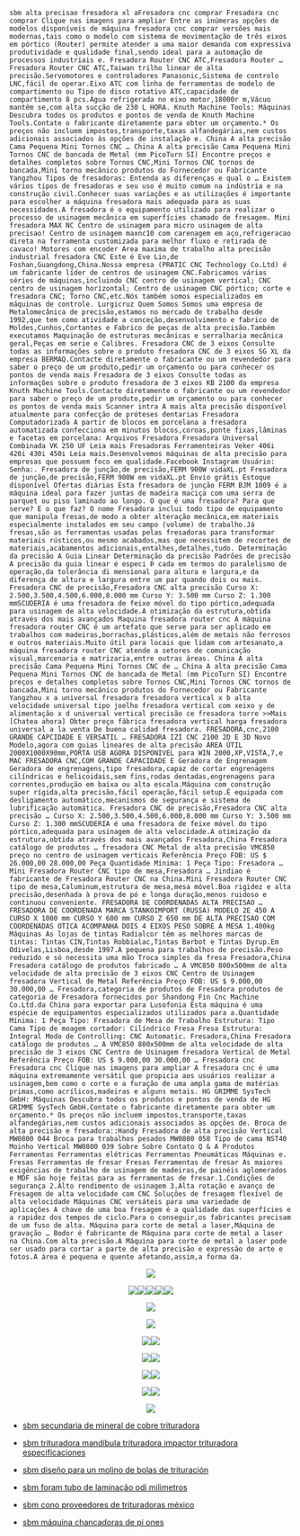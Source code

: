 
```
sbm alta precisao fresadora xl aFresadora cnc comprar Fresadora cnc comprar Clique nas imagens para ampliar Entre as inúmeras opções de modelos disponíveis de máquina fresadora cnc comprar versões mais modernas,tais como o modelo com sistema de movimentação de três eixos em pórtico (Router) permite atender a uma maior demanda com expressiva produtividade e qualidade final,sendo ideal para a automação de processos industriais e. Fresadora Router CNC ATC,Fresadora Router … Fresadora Router CNC ATC,Taiwan trilho linear de alta precisão.Servomotores e controladores Panasonic,Sistema de controlo LNC,fácil de operar.Eixo ATC com linha de ferramentas de modelo de compartimento ou Tipo de disco rotativo ATC,capacidade de compartimento 8 pcs.Água refrigerada no eixo motor,18000r m,Vácuo mantêm se,com alta sucção de 230 L HORA. Knuth Machine Tools: Máquinas Descubra todos os produtos e pontos de venda de Knuth Machine Tools.Contate o fabricante diretamente para obter um orçamento.* Os preços não incluem impostos,transporte,taxas alfandegárias,nem custos adicionais associados às opções de instalação e. China A alta precisão Cama Pequena Mini Tornos CNC … China A alta precisão Cama Pequena Mini Tornos CNC de bancada de Metal (mm PicoTurn SI) Encontre preços e detalhes completos sobre Tornos CNC,Mini Tornos CNC tornos de bancada,Mini torno mecânico produtos do Fornecedor ou Fabricante Yangzhou Tipos de fresadoras: Entenda as diferenças e qual o … Existem vários tipos de fresadoras e seu uso é muito comum na indústria e na construção civil.Conhecer suas variações e as utilizações é importante para escolher a máquina fresadora mais adequada para as suas necessidades.A fresadora é o equipamento utilizado para realizar o processo de usinagem mecânica em superfícies chamado de fresagem. Mini fresadora MAX NC Centro de usinagem para micro usinagem de alta precisao! Centro de usinagem maxnc10 com carenagem em aço,refrigeracao direta na ferramenta customizada para melhor fluxo e retirada de cavaco! Motores com encoder Area maxima de trabalho alta precisão industrial fresadora CNC Este é Eve Lin,de Foshan,Guangdong,China.Nossa empresa (PRATIC CNC Technology Co.Ltd) é um fabricante líder de centros de usinagem CNC.Fabricamos várias séries de máquinas,incluindo CNC centro de usinagem vertical; CNC centro de usinagem horizontal; Centro de usinagem CNC pórtico; corte e fresadora CNC; Torno CNC,etc.Nós também somos especializados em máquinas de controle. Lurgicruz Quem Somos Somos uma empresa de Metalomecânica de precisão,estamos no mercado de trabalho desde 1992,que tem como atividade a conceção,desenvolvimento e fabrico de Moldes,Cunhos,Cortantes e Fabrico de peças de alta precisão.Também executamos Maquinação de estruturas mecânicas e serralharia mecânica geral,Peças em serie e Calibres. Fresadora CNC de 3 eixos Consulte todas as informações sobre o produto fresadora CNC de 3 eixos SG XL da empresa BERMAQ.Contacte diretamente o fabricante ou um revendedor para saber o preço de um produto,pedir um orçamento ou para conhecer os pontos de venda mais Fresadora de 3 eixos Consulte todas as informações sobre o produto fresadora de 3 eixos KB 2100 da empresa Knuth Machine Tools.Contacte diretamente o fabricante ou um revendedor para saber o preço de um produto,pedir um orçamento ou para conhecer os pontos de venda mais Scanner intra A mais alta precisão disponível atualmente para confecção de próteses dentarias Fresadora Computadorizada A partir de blocos em porcelana a fresadora automatizada confecciona em minutos blocos,coroas,ponte fixas,lâminas e facetas em porcelana: Arquivos Fresadora Fresadora Universal Combinada VK 250 UF Leia mais Fresadoras Ferramenteiras Veker 406i 420i 430i 450i Leia mais.Desenvolvemos máquinas de alta precisão para empresas que possuem foco em qualidade.Facebook Instagram Usuário: Senha:. Fresadora de junção,de precisão,FERM 900W vidaXL.pt Fresadora de junção,de precisão,FERM 900W em vidaXL.pt Envio grátis Estoque disponível Ofertas diárias Esta fresadora de junção FERM BJM 1009 é a máquina ideal para fazer juntas de madeira maciça com uma serra de parquet ou piso laminado ao longo. O que é uma fresadora? Para que serve? E o que faz? O nome Fresadora inclui todo tipo de equipamento que manipula fresas,de modo a obter alteração mecânica,em materiais especialmente instalados em seu campo (volume) de trabalho.Já fresas,são as ferramentas usadas pelas fresadoras para transformar materiais rústicos,ou mesmo acabados,mas que necessitem de recortes de materiais,acabamentos adicionais,entalhes,detalhes,tudo. Determinação da precisão A Guia Linear Determinação da precisão Padrões de precisão A precisão da guia linear é especi Þ cada em termos do paralelismo de operação,da tolerância di mensional para altura e largura,e da diferença de altura e largura entre um par quando dois ou mais. Fresadora CNC de precisão,Fresadora CNC alta precisão Curso X: 2.500,3.500,4.500,6.000,8.000 mm Curso Y: 3.500 mm Curso Z: 1.300 mmSCUDERIA é uma fresadora de feixe móvel do tipo pórtico,adequada para usinagem de alta velocidade.A otimização da estrutura,obtida através dos mais avançados Maquina fresadora router cnc A máquina fresadora router CNC é um artefato que serve para ser aplicado em trabalhos com madeiras,borrachas,plásticos,além de metais não ferrosos e outros materiais.Muito útil para locais que lidam com artesanato,a máquina fresadora router CNC atende a setores de comunicação visual,marcenaria e matrizaria,entre outras áreas. China A alta precisão Cama Pequena Mini Tornos CNC de … China A alta precisão Cama Pequena Mini Tornos CNC de bancada de Metal (mm PicoTurn SI) Encontre preços e detalhes completos sobre Tornos CNC,Mini Tornos CNC tornos de bancada,Mini torno mecânico produtos do Fornecedor ou Fabricante Yangzhou x a universal fresadora fresadora vertical x b alta velocidade universal tipo joelho fresadora vertical com xeixo y de alimentação x d universal vertical precisão ce fresadora torre >>Mais [Chatea ahora] Obter preço fábrica fresadora vertical harga fresadora universal a la venta De buena calidad fresadora. FRESADORA,cnc,2100 GRANDE CAPCIDADE E VERSATIL … FRESADORA IZI CNC 2100 2D E 3D Novo Modelo,agora com guias lineares de alta precisão ÁREA ÚTIL 2000X1000X90mm,PORTA USB AGORA DISPONIVEL para WIN 2000,XP,VISTA,7,e MAC FRESADORA CNC,COM GRANDE CAPACIDADE E Geradora de Engrenagem Geradora de engrenagens,tipo fresadora,capaz de cortar engrenagens cilíndricas e helicoidais,sem fins,rodas dentadas,engrenagens para correntes,produção em baixa ou alta escala.Máquina com construção super rígida,alta precisão,fácil operação,fácil setup.É equipada com desligamento automático,mecanismos de segurança e sistema de lubrificação automática. Fresadora CNC de precisão,Fresadora CNC alta precisão … Curso X: 2.500,3.500,4.500,6.000,8.000 mm Curso Y: 3.500 mm Curso Z: 1.300 mmSCUDERIA é uma fresadora de feixe móvel do tipo pórtico,adequada para usinagem de alta velocidade.A otimização da estrutura,obtida através dos mais avançados Fresadora,China Fresadora catálogo de produtos … fresadora CNC Metal de alta precisão VMC850 preço no centro de usinagem verticais Referência Preço FOB: US $ 26.000,00 28.000,00 Peça Quantidade Mínima: 1 Peça Tipo: Fresadora … Mini Fresadora Router CNC tipo de mesa,Fresadora … Jindiao é fabricante de Fresadora Router CNC na China.Mini Fresadora Router CNC tipo de mesa,Caluminum,estrutura de mesa,mesa móvel.Boa rigidez e alta precisão,desenhada à prova de pó e longa duração,menos ruidoso e continuou conveniente. FRESADORA DE COORDENADAS ALTA PRECISAO … FRESADORA DE COORDENADA MARCA STANKOIMPORT (RUSSA) MODELO 2E 450 A CURSO X 1000 mm CURSO Y 600 mm CURSO Z 650 mm DE ALTA PRECISAO COM COORDENADAS OTICA ACOMPANHA DOIS 4 EIXOS PESO SOBRE A MESA 1.400kg Máquinas As lojas de tintas Radialcor têm as melhores marcas de tintas: Tintas CIN,Tintas Robbialac,Tintas Barbot e Tintas Dyrup.Em Odivelas,Lisboa,desde 1997.A pequena para trabalhos de precisão.Peso reduzido e só necessita uma mão Troca simples da fresa Fresadora,China Fresadora catálogo de produtos fabricado … A VMC850 800x500mm de alta velocidade de alta precisão de 3 eixos CNC Centro de Usinagem fresadora Vertical de Metal Referência Preço FOB: US $ 9.000,00 30.000,00 … Fresadora,categoria de produtos de Fresadora produtos de categoria de Fresadora fornecidos por Shandong Fin Cnc Machine Co.Ltd.da China para exportar para Lusofonia Esta máquina é uma espécie de equipamentos especializados utilizados para a.Quantidade Mínima: 1 Peça Tipo: Fresadora de Mesa de Trabalho Estrutura: Tipo Cama Tipo de moagem cortador: Cilíndrico Fresa Fresa Estrutura: Integral Modo de Controlling: CNC Automatic. Fresadora,China Fresadora catálogo de produtos … A VMC850 800x500mm de alta velocidade de alta precisão de 3 eixos CNC Centro de Usinagem fresadora Vertical de Metal Referência Preço FOB: US $ 9.000,00 30.000,00 … Fresadora cnc Fresadora cnc Clique nas imagens para ampliar A fresadora cnc é uma máquina extremamente versátil que propicia aos usuários realizar a usinagem,bem como o corte e a furação de uma ampla gama de matérias primas,como acrílicos,madeiras e alguns metais. HG GRIMME SysTech GmbH: Máquinas Descubra todos os produtos e pontos de venda de HG GRIMME SysTech GmbH.Contate o fabricante diretamente para obter um orçamento.* Os preços não incluem impostos,transporte,taxas alfandegárias,nem custos adicionais associados às opções de. Broca de alta precisão e fresadora::Handy Fresadora de alta precisão Vertical MW0800 044 Broca para trabalhos pesados MW0800 058 Tipo de cama NST40 Moinho Vertical MW0800 039 Sobre Sobre Contato Q & A Produtos Ferramentas Ferramentas elétricas Ferramentas Pneumáticas Máquinas e. Fresas Ferramentas de fresar Fresas Ferramentas de fresar As maiores exigências de trabalho de usinagem de madeiras,de painéis aglomerados e MDF são hoje feitas para as ferramentas de fresar.1.Condições de segurança 2.Alto rendimento de usinagem 3.Alta rotação e avanço de Fresagem de alta velocidade com CNC Soluções de fresagem flexível de alta velocidade Máquinas CNC versáteis para uma variedade de aplicações A chave de uma boa fresagem é a qualidade das superfícies e a rapidez dos tempos de ciclo.Para o conseguir,os fabricantes precisam de um fuso de alta. Máquina para corte de metal a laser,Máquina de gravação … Bodor é fabricante de Máquina para corte de metal a laser na China.Com alta precisão.A Máquina para corte de metal a laser pode ser usado para cortar a parte de alta precisão e expressão de arte e fotos.A área é pequena e quente afetando,assim,a forma da. 
```

<div align="center">

<a href="https://es-crusher.shibang-china.com/github&k=sbm+alta+precisao+fresadora+xl+a"><img src="https://static.shibang-china.com/es/crusher/logo.jpg"></a>

<a href="https://es-crusher.shibang-china.com/github&k=sbm+alta+precisao+fresadora+xl+a"><img src="https://static.shibang-china.com/es/crusher/index.jpg"></a><a href="https://es-crusher.shibang-china.com/material.htmlgithub&k=sbm+alta+precisao+fresadora+xl+a"><img src="https://static.shibang-china.com/es/crusher/material.jpg"></a><a href="https://es-crusher.shibang-china.com/application.htmlgithub&k=sbm+alta+precisao+fresadora+xl+a"><img src="https://static.shibang-china.com/es/crusher/application.jpg"></a><a href="https://es-crusher.shibang-china.com/aboutus.htmlgithub&k=sbm+alta+precisao+fresadora+xl+a"><img src="https://static.shibang-china.com/es/crusher/aboutus.jpg"></a><a href="https://es-crusher.shibang-china.com/contact.htmlgithub&k=sbm+alta+precisao+fresadora+xl+a"><img src="https://static.shibang-china.com/es/crusher/contact.jpg"></a>

<a href="https://es-crusher.shibang-china.com/github&k=sbm+alta+precisao+fresadora+xl+a"><img src="https://static.shibang-china.com/es/crusher/banner.jpg"></a>

<a href="https://swt.shibang-china.com/github&k=sbm+alta+precisao+fresadora+xl+a"><img src="https://static.shibang-china.com/es/crusher/text.jpg"></a>

<a href="https://swt.shibang-china.com/github&k=sbm+alta+precisao+fresadora+xl+a"><img src="https://static.shibang-china.com/es/crusher/chat.jpg"></a><a href="https://es-crusher.shibang-china.com/contact.htmlgithub&k=sbm+alta+precisao+fresadora+xl+a"><img src="https://static.shibang-china.com/es/crusher/message.jpg"></a>

<a href="https://es-crusher.shibang-china.com/products/pe.htmlgithub&k=sbm+alta+precisao+fresadora+xl+a"><img src="https://static.shibang-china.com/es/crusher/pe.jpg"></a><a href="https://es-crusher.shibang-china.com/products/pf.htmlgithub&k=sbm+alta+precisao+fresadora+xl+a"><img src="https://static.shibang-china.com/es/crusher/pf.jpg"></a>

<a href="https://es-crusher.shibang-china.com/products/hpt.htmlgithub&k=sbm+alta+precisao+fresadora+xl+a"><img src="https://static.shibang-china.com/es/crusher/hpt.jpg"></a><a href="https://es-crusher.shibang-china.com/products/vsi.htmlgithub&k=sbm+alta+precisao+fresadora+xl+a"><img src="https://static.shibang-china.com/es/crusher/vsi.jpg"></a>

<a href="https://es-crusher.shibang-china.com/products/klv.htmlgithub&k=sbm+alta+precisao+fresadora+xl+a"><img src="https://static.shibang-china.com/es/crusher/klv.jpg"></a><a href="https://es-crusher.shibang-china.com/products/portable.htmlgithub&k=sbm+alta+precisao+fresadora+xl+a"><img src="https://static.shibang-china.com/es/crusher/portable.jpg"></a>

<a href="https://swt.shibang-china.com/github&k=sbm+alta+precisao+fresadora+xl+a"><img src="https://static.shibang-china.com/es/crusher/case.jpg"></a>

</div>


* [sbm secundaria de mineral de cobre trituradora](sbm%20secundaria%20de%20mineral%20de%20cobre%20trituradora.md)

* [sbm trituradora mandíbula trituradora impactor trituradora especificaciones](sbm%20trituradora%20mand%C3%ADbula%20trituradora%20impactor%20trituradora%20especificaciones.md)

* [sbm diseño para un molino de bolas de trituración](sbm%20dise%C3%B1o%20para%20un%20molino%20de%20bolas%20de%20trituraci%C3%B3n.md)

* [sbm foram tubo de laminação odi milimetros](sbm%20foram%20tubo%20de%20lamina%C3%A7%C3%A3o%20odi%20milimetros.md)

* [sbm cono proveedores de trituradoras méxico](sbm%20cono%20proveedores%20de%20trituradoras%20m%C3%A9xico.md)

* [sbm máquina chancadoras de pi ones](sbm%20m%C3%A1quina%20chancadoras%20de%20pi%20ones.md)